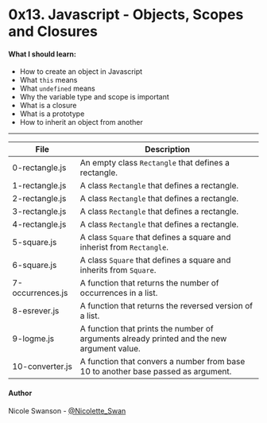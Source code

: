 # 0x13. Javascript - Objects, Scopes and Closures
#### What I should learn:
- How to create an object in Javascript
- What `this` means
- What `undefined` means
- Why the variable type and scope is important
- What is a closure
- What is a prototype
- How to inherit an object from another

---
File | Description
-----|------------
0-rectangle.js | An empty class `Rectangle` that defines a rectangle.
1-rectangle.js | A class `Rectangle` that defines a rectangle.
2-rectangle.js | A class `Rectangle` that defines a rectangle.
3-rectangle.js | A class `Rectangle` that defines a rectangle.
4-rectangle.js | A class `Rectangle` that defines a rectangle.
5-square.js | A class `Square` that defines a square and inherist from `Rectangle`.
6-square.js | A class `Square` that defines a square and inherits from `Square`.
7-occurrences.js | A function that returns the number of occurrences in a list.
8-esrever.js | A function that returns the reversed version of a list.
9-logme.js | A function that prints the number of arguments already printed and the new argument value.
10-converter.js | A function that convers a number from base 10 to another base passed as argument.

#### Author
Nicole Swanson - [@Nicolette_Swan](https://twitter.com/Nicolette_Swan)
